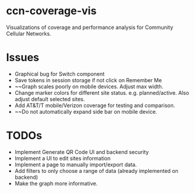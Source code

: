# ccn-coverage-vis

Visualizations of coverage and performance analysis for Community Cellular Networks.

# Issues
- Graphical bug for Switch component
- Save tokens in session storage if not click on Remember Me
- ~~Graph scales poorly on mobile devices. Adjust max width. 
- Change marker colors for different site status. e.g. planned/active. Also adjust default selected sites. 
- Add AT&T/T mobile/Verizon coverage for testing and comparison. 
- ~~Do not automatically expand side bar on mobile device. 

# TODOs
- Implement Generate QR Code UI and backend security
- Implement a UI to edit sites information
- Implement a page to manually import/export data.
- Add filters to only choose a range of data (already implemented on backend)
- Make the graph more informative. 
